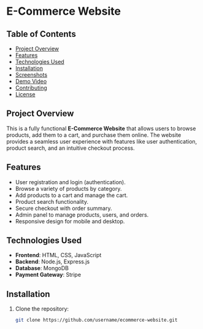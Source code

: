 # E-Commerce Website

## Table of Contents
- [Project Overview](#project-overview)
- [Features](#features)
- [Technologies Used](#technologies-used)
- [Installation](#installation)
- [Screenshots](#screenshots)
- [Demo Video](#demo-video)
- [Contributing](#contributing)
- [License](#license)

## Project Overview

This is a fully functional **E-Commerce Website** that allows users to browse products, add them to a cart, and purchase them online. The website provides a seamless user experience with features like user authentication, product search, and an intuitive checkout process.

## Features

- User registration and login (authentication).
- Browse a variety of products by category.
- Add products to a cart and manage the cart.
- Product search functionality.
- Secure checkout with order summary.
- Admin panel to manage products, users, and orders.
- Responsive design for mobile and desktop.
  
## Technologies Used

- **Frontend**: HTML, CSS, JavaScript
- **Backend**: Node.js, Express.js
- **Database**: MongoDB
- **Payment Gateway**: Stripe

## Installation

1. Clone the repository:
   ```bash
   git clone https://github.com/username/ecommerce-website.git
